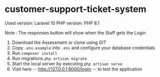 # customer-support-ticket-system

Used version: Laravel 10 
PHP version: PHP 8.1

Note : The responses button will show when the Staff gets the Login

1. Download the Assessment or clone using GIT
2. Copy `.env.example` into `.env` and configure your database credentials
3. Run `composer install`
4. Run migrations `php artisan migrate`
5. Start the local server by executing `php artisan serve`
6. Visit here -- http://127.0.0.1:8000/login -- to test the application
